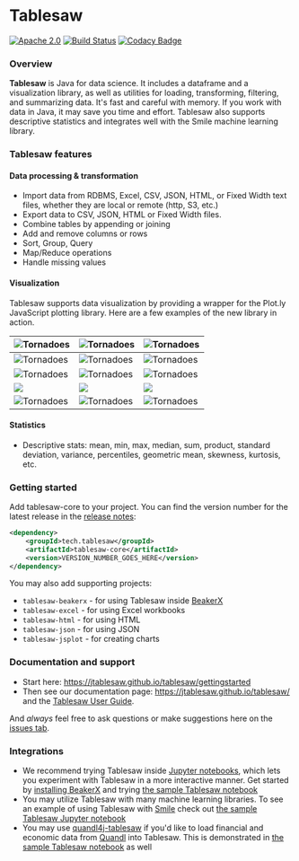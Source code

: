 Tablesaw
=======

[![Apache 2.0](https://img.shields.io/github/license/nebula-plugins/nebula-project-plugin.svg)](http://www.apache.org/licenses/LICENSE-2.0)
[![Build Status](https://travis-ci.org/jtablesaw/tablesaw.svg?branch=master)](https://travis-ci.org/jtablesaw/tablesaw)
[![Codacy Badge](https://api.codacy.com/project/badge/Grade/5029f48d00c24f1ea378b090210cf7da)](https://www.codacy.com/app/jtablesaw/tablesaw?utm_source=github.com&amp;utm_medium=referral&amp;utm_content=jtablesaw/tablesaw&amp;utm_campaign=Badge_Grade)

### Overview

__Tablesaw__ is Java for data science. It includes a dataframe and a visualization library, as well as utilities for loading, transforming, filtering, and summarizing data. It's fast and careful with memory. If you work with data in Java, it may save you time and effort. Tablesaw also supports descriptive statistics and integrates well with the Smile machine learning library. 

### Tablesaw features

#### Data processing & transformation
* Import data from RDBMS, Excel, CSV, JSON, HTML, or Fixed Width text files, whether they are local or remote (http, S3, etc.)
* Export data to CSV, JSON, HTML or Fixed Width files. 
* Combine tables by appending or joining
* Add and remove columns or rows
* Sort, Group, Query 
* Map/Reduce operations
* Handle missing values

#### Visualization

Tablesaw supports data visualization by providing a wrapper for the Plot.ly JavaScript plotting library. Here are a few examples of the new library in action.

| ![Tornadoes](https://jtablesaw.github.io/tablesaw/userguide/images/eda/box1.png) | ![Tornadoes](https://jtablesaw.github.io/tablesaw/userguide/images/eda/scatter_2_Yaxes.png) | ![Tornadoes](https://jtablesaw.github.io/tablesaw/userguide/images/tornado.scatter.png) |
| ------------------------------------------------------------ | ------------------------------------------------------------ | ------------------------------------------------------------ |
| ![Tornadoes](https://jtablesaw.github.io/tablesaw/userguide/images/eda/bush_time_series2.png) | ![Tornadoes](https://jtablesaw.github.io/tablesaw/userguide/images/eda/hist_overlay.png) | ![Tornadoes](https://jtablesaw.github.io/tablesaw/userguide/images/eda/histogram2.png) |
| ![Tornadoes](https://jtablesaw.github.io/tablesaw/userguide/images/eda/histogram2d.png) | ![Tornadoes](https://jtablesaw.github.io/tablesaw/userguide/images/eda/pie.png) | ![Tornadoes](https://jtablesaw.github.io/tablesaw/userguide/images/eda/wine_bubble_3d.png) |
| ![](https://jtablesaw.github.io/tablesaw/userguide/images/eda/wine_bubble_with_groups.png) | ![](https://jtablesaw.github.io/tablesaw/userguide/images/eda/robberies_area.png) | ![](https://jtablesaw.github.io/tablesaw/userguide/images/ml/regression/wins%20by%20year.png) |
| ![Tornadoes](https://jtablesaw.github.io/tablesaw/userguide/images/eda/bush_heatmap1.png) | ![Tornadoes](https://jtablesaw.github.io/tablesaw/userguide/images/eda/tornado_bar_groups.png) | ![Tornadoes](https://jtablesaw.github.io/tablesaw/userguide/images/eda/ohlc1.png) |

#### Statistics

* Descriptive stats: mean, min, max, median, sum, product, standard deviation, variance, percentiles, geometric mean, skewness, kurtosis, etc.

### Getting started

Add tablesaw-core to your project. You can find the version number for the latest release in the [release notes](https://github.com/jtablesaw/tablesaw/releases): 

```xml
<dependency>
    <groupId>tech.tablesaw</groupId>
    <artifactId>tablesaw-core</artifactId>
    <version>VERSION_NUMBER_GOES_HERE</version>
</dependency>
```

You may also add supporting projects:
- `tablesaw-beakerx` - for using Tablesaw inside [BeakerX](http://beakerx.com/)
- `tablesaw-excel` - for using Excel workbooks
- `tablesaw-html` - for using HTML
- `tablesaw-json` - for using JSON
- `tablesaw-jsplot` - for creating charts

### Documentation and support

* Start here:  https://jtablesaw.github.io/tablesaw/gettingstarted
* Then see our documentation page: https://jtablesaw.github.io/tablesaw/ and the [Tablesaw User Guide](https://jtablesaw.github.io/tablesaw/userguide/toc).

And *always* feel free to ask questions or make suggestions here on the [issues tab](https://github.com/jtablesaw/tablesaw/issues). 

### Integrations

* We recommend trying Tablesaw inside [Jupyter notebooks](http://arogozhnikov.github.io/2016/09/10/jupyter-features.html), which lets you experiment with Tablesaw in a more interactive manner. Get started by [installing BeakerX](http://beakerx.com/documentation) and trying [the sample Tablesaw notebook](https://github.com/twosigma/beakerx/blob/master/doc/groovy/Tablesaw.ipynb)
* You may utilize Tablesaw with many machine learning libraries. To see an example of using Tablesaw with [Smile](https://haifengl.github.io/smile/) check out [the sample Tablesaw Jupyter notebook](https://github.com/twosigma/beakerx/blob/master/doc/groovy/Tablesaw.ipynb) 
* You may use [quandl4j-tablesaw](http://quandl4j.org) if you'd like to load financial and economic data from [Quandl](https://www.quandl.com) into Tablesaw. This is demonstrated in [the sample Tablesaw notebook](https://github.com/twosigma/beakerx/blob/master/doc/groovy/Tablesaw.ipynb) as well
